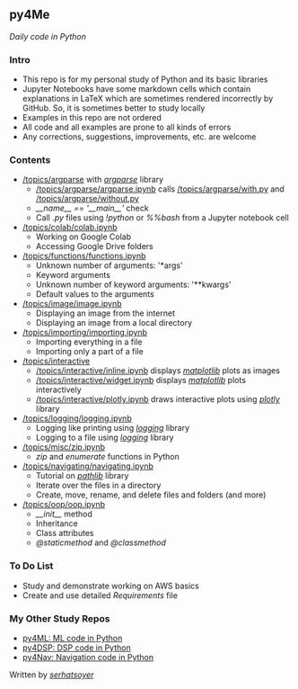 ## py4Me
*Daily code in Python*

### Intro
- This repo is for my personal study of Python and its basic libraries
- Jupyter Notebooks have some markdown cells which contain explanations in LaTeX which are sometimes rendered incorrectly by GitHub. So, it is sometimes better to study locally
- Examples in this repo are not ordered
- All code and all examples are prone to all kinds of errors
- Any corrections, suggestions, improvements, etc. are welcome

### Contents
- [/topics/argparse](https://github.com/serhatsoyer/py4Me/tree/main/topics/argparse) with [*argparse*](https://docs.python.org/3/library/argparse.html) library
    - [/topics/argparse/argparse.ipynb](https://github.com/serhatsoyer/py4Me/blob/main/topics/argparse/argparse.ipynb) calls [/topics/argparse/with.py](https://github.com/serhatsoyer/py4Me/blob/main/topics/argparse/with.py) and [/topics/argparse/without.py](https://github.com/serhatsoyer/py4Me/blob/main/topics/argparse/without.py)
    - *\_\_name\_\_ == '\_\_main\_\_'* check
    - Call *.py* files using *!python* or *%%bash* from a Jupyter notebook cell
- [/topics/colab/colab.ipynb](https://github.com/serhatsoyer/py4Me/blob/main/topics/colab/colab.ipynb)
    - Working on Google Colab
    - Accessing Google Drive folders
- [/topics/functions/functions.ipynb](https://github.com/serhatsoyer/py4Me/blob/main/topics/functions/functions.ipynb)
    - Unknown number of arguments: '*args'
    - Keyword arguments
    - Unknown number of keyword arguments: '**kwargs'
    - Default values to the arguments
- [/topics/image/image.ipynb](https://github.com/serhatsoyer/py4Me/blob/main/topics/image/image.ipynb)
    - Displaying an image from the internet
    - Displaying an image from a local directory
- [/topics/importing/importing.ipynb](https://github.com/serhatsoyer/py4Me/blob/main/topics/importing/importing.ipynb)
    - Importing everything in a file
    - Importing only a part of a file
- [/topics/interactive](https://github.com/serhatsoyer/py4Me/tree/main/topics/interactive)
    - [/topics/interactive/inline.ipynb](https://github.com/serhatsoyer/py4Me/blob/main/topics/interactive/inline.ipynb) displays [*matplotlib*](https://matplotlib.org) plots as images
    - [/topics/interactive/widget.ipynb](https://github.com/serhatsoyer/py4Me/blob/main/topics/interactive/widget.ipynb) displays [*matplotlib*](https://matplotlib.org) plots interactively
    - [/topics/interactive/plotly.ipynb](https://github.com/serhatsoyer/py4Me/blob/main/topics/interactive/plotly.ipynb) draws interactive plots using [*plotly*](https://plotly.com) library
- [/topics/logging/logging.ipynb](https://github.com/serhatsoyer/py4Me/blob/main/topics/logging/logging.ipynb)
    - Logging like printing using [*logging*](https://docs.python.org/3/library/logging.html) library
    - Logging to a file using [*logging*](https://docs.python.org/3/library/logging.html) library
- [/topics/misc/zip.ipynb](https://github.com/serhatsoyer/py4Me/blob/main/topics/misc/zip.ipynb)
    - *zip* and *enumerate* functions in Python
- [/topics/navigating/navigating.ipynb](https://github.com/serhatsoyer/py4Me/blob/main/topics/navigating/navigating.ipynb)
    - Tutorial on [*pathlib*](https://docs.python.org/3/library/pathlib.html) library
    - Iterate over the files in a directory
    - Create, move, rename, and delete files and folders (and more)
- [/topics/oop/oop.ipynb](https://github.com/serhatsoyer/py4Me/blob/main/topics/oop/oop.ipynb)
    - *\_\_init\_\_* method
    - Inheritance
    - Class attributes
    - *@staticmethod* and *@classmethod*

### To Do List
- Study and demonstrate working on AWS basics
- Create and use detailed *Requirements* file

### My Other Study Repos
- [py4ML: ML code in Python](https://github.com/serhatsoyer/py4ML)
- [py4DSP: DSP code in Python](https://github.com/serhatsoyer/py4DSP)
- [py4Nav: Navigation code in Python](https://github.com/serhatsoyer/py4Nav)

Written by [*serhatsoyer*](https://github.com/serhatsoyer)